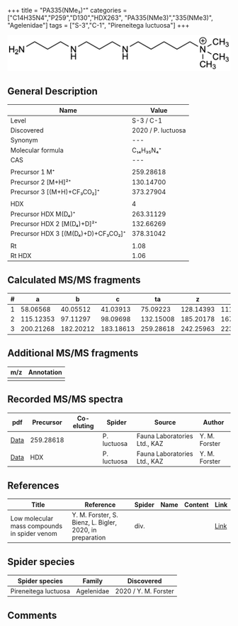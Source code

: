 +++
title = "PA335(NMe₃)⁺"
categories = ["C14H35N4","P259","D130","HDX263",
"PA335(NMe3)","335(NMe3)",
"Agelenidae"]
tags = ["S-3","C-1",
"Pireneitega luctuosa"]
+++

![](/img/PA335(NMe3).png)

## General Description

| Name                       | Value              |
|----------------------------|--------------------|
| Level                      | S-3 / C-1          |
| Discovered                 | 2020 / P. luctuosa |
| Synonym                    | ---                |
| Molecular formula          | C₁₄H₃₅N₄⁺                   |
| CAS                        | ---                |
|                            |                    |
| Precursor 1  M⁺         | 259.28618                   |
| Precursor 2 [M+H]²⁺       | 130.14700                   |
| Precursor 3 [(M+H)+CF₃CO₂]⁺               | 373.27904                   |
|                            |                    |
| HDX                        | 4                   |
| Precursor HDX    M(D₄)⁺   | 263.31129                   |
| Precursor HDX 2 [M(D₄)+D]²⁺ | 132.66269                   |
| Precursor HDX 3 [(M(D₄)+D)+CF₃CO₂]⁺           | 378.31042                   |
|                            |                    |
| Rt                         | 1.08                   |
| Rt HDX                     | 1.06                   |

## Calculated MS/MS fragments

| # | a         | b         | c         | ta        | z         | y         | tz        |
|---|-----------|-----------|-----------|-----------|-----------|-----------|-----------|
| 1 | 58.06568 | 40.05512 | 41.03913 | 75.09223 | 128.14393 | 111.11738 | 146.17830 |
| 2 | 115.12353 | 97.11297 | 98.09698 | 132.15008 | 185.20178 | 167.16740 | 203.23615 |
| 3 | 200.21268 | 182.20212 | 183.18613 | 259.28618 | 242.25963 | 223.21743 | 260.29400 |

## Additional MS/MS fragments

| m/z | Annotation |
|-----|------------|
|     |            |

## Recorded MS/MS spectra

| pdf                                             | Precursor | Co-eluting | Spider      | Source                       | Author        |
|-------------------------------------------------|-----------|------------|-------------|------------------------------|---------------|
| [Data](/pdf/P-luctuosa/259_PA335(NMe3)_Pl.pdf) | 259.28618  |           | P. luctuosa | Fauna Laboratories Ltd., KAZ | Y. M. Forster |
| [Data](/pdf/P-luctuosa/259_PA335(NMe3)_Pl_HDX.pdf) | HDX  |           | P. luctuosa | Fauna Laboratories Ltd., KAZ | Y. M. Forster |


## References

| Title | Reference | Spider | Name | Content | Link |
|-------|-----------|--------|------|---------|------|
| Low molecular mass compounds in spider venom      | Y. M. Forster, S. Bienz, L. Bigler, 2020, in preparation          | div.       |   |   | [Link](unknown) |

## Spider species

| Spider species     | Family     | Discovered           |
|--------------------|------------|----------------------|
| Pireneitega luctuosa | Agelenidae | 2020 / Y. M. Forster |


## Comments